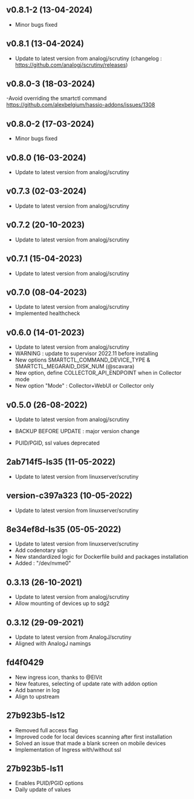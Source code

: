 ## v0.8.1-2 (13-04-2024)
- Minor bugs fixed

## v0.8.1 (13-04-2024)
- Update to latest version from analogj/scrutiny (changelog : https://github.com/analogj/scrutiny/releases)
## v0.8.0-3 (18-03-2024)
-Avoid overriding the smartctl command https://github.com/alexbelgium/hassio-addons/issues/1308

## v0.8.0-2 (17-03-2024)
- Minor bugs fixed

## v0.8.0 (16-03-2024)
- Update to latest version from analogj/scrutiny

## v0.7.3 (02-03-2024)

- Update to latest version from analogj/scrutiny

## v0.7.2 (20-10-2023)

- Update to latest version from analogj/scrutiny

## v0.7.1 (15-04-2023)

- Update to latest version from analogj/scrutiny

## v0.7.0 (08-04-2023)

- Update to latest version from analogj/scrutiny
- Implemented healthcheck

## v0.6.0 (14-01-2023)

- Update to latest version from analogj/scrutiny
- WARNING : update to supervisor 2022.11 before installing
- New options SMARTCTL_COMMAND_DEVICE_TYPE & SMARTCTL_MEGARAID_DISK_NUM (@scavara)
- New option, define COLLECTOR_API_ENDPOINT when in Collector mode
- New option "Mode" : Collector+WebUI or Collector only

## v0.5.0 (26-08-2022)

- Update to latest version from analogj/scrutiny

- BACKUP BEFORE UPDATE : major version change
- PUID/PGID, ssl values deprecated

## 2ab714f5-ls35 (11-05-2022)

- Update to latest version from linuxserver/scrutiny

## version-c397a323 (10-05-2022)

- Update to latest version from linuxserver/scrutiny

## 8e34ef8d-ls35 (05-05-2022)

- Update to latest version from linuxserver/scrutiny
- Add codenotary sign
- New standardized logic for Dockerfile build and packages installation
- Added : "/dev/nvme0"

## 0.3.13 (26-10-2021)

- Update to latest version from analogj/scrutiny
- Allow mounting of devices up to sdg2

## 0.3.12 (29-09-2021)

- Update to latest version from AnalogJ/scrutiny
- Aligned with AnalogJ namings

## fd4f0429

- New ingress icon, thanks to @ElVit
- New features, selecting of update rate with addon option
- Add banner in log
- Align to upstream

## 27b923b5-ls12

- Removed full access flag
- Improved code for local devices scanning after first installation
- Solved an issue that made a blank screen on mobile devices
- Implementation of Ingress with/without ssl

## 27b923b5-ls11

- Enables PUID/PGID options
- Daily update of values
